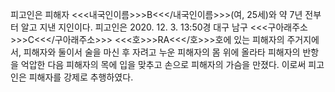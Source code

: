 피고인은 피해자 <<<내국인이름>>>B<<</내국인이름>>>(여, 25세)와 약 7년 전부터 알고 지낸 지인이다.
피고인은 2020. 12. 3. 13:50경 대구 남구 <<<구아래주소>>>C<<</구아래주소>>> <<<호>>>RA<<</호>>>호에 있는 피해자의 주거지에서, 피해자와 둘이서 술을 마신 후 자려고 누운 피해자의 몸 위에 올라타 피해자의 반항을 억압한 다음 피해자의 목에 입을 맞추고 손으로 피해자의 가슴을 만졌다.
이로써 피고인은 피해자를 강제로 추행하였다.